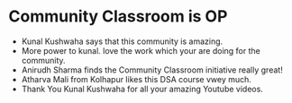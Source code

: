 # Community Classroom is OP

- Kunal Kushwaha says that this community is amazing.
- More power to kunal. love the work which your are doing for the community.
- Anirudh Sharma finds the Community Classroom initiative really great!
- Atharva Mali from Kolhapur likes this DSA course vwey much.
- Thank You Kunal Kushwaha for all your amazing Youtube videos.
